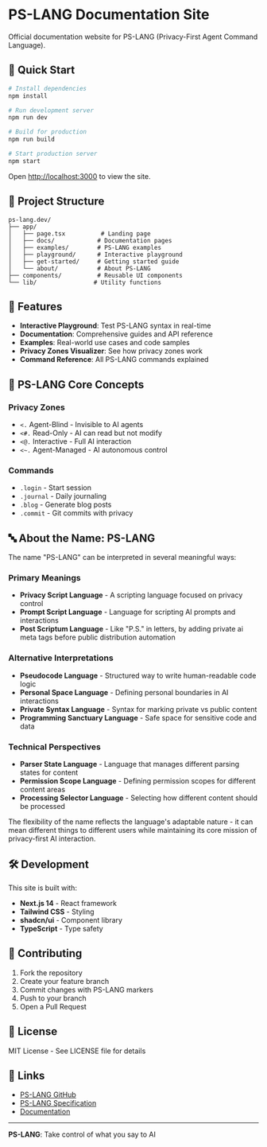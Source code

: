 # PS-LANG Documentation Site

Official documentation website for PS-LANG (Privacy-First Agent Command Language).

## 🚀 Quick Start

```bash
# Install dependencies
npm install

# Run development server
npm run dev

# Build for production
npm run build

# Start production server
npm start
```

Open [http://localhost:3000](http://localhost:3000) to view the site.

## 📁 Project Structure

```
ps-lang.dev/
├── app/
│   ├── page.tsx          # Landing page
│   ├── docs/            # Documentation pages
│   ├── examples/        # PS-LANG examples
│   ├── playground/      # Interactive playground
│   ├── get-started/     # Getting started guide
│   └── about/           # About PS-LANG
├── components/          # Reusable UI components
└── lib/                # Utility functions
```

## 🎨 Features

- **Interactive Playground**: Test PS-LANG syntax in real-time
- **Documentation**: Comprehensive guides and API reference
- **Examples**: Real-world use cases and code samples
- **Privacy Zones Visualizer**: See how privacy zones work
- **Command Reference**: All PS-LANG commands explained

## 🔐 PS-LANG Core Concepts

### Privacy Zones
- `<.` Agent-Blind - Invisible to AI agents
- `<#.` Read-Only - AI can read but not modify
- `<@.` Interactive - Full AI interaction
- `<~.` Agent-Managed - AI autonomous control

### Commands
- `.login` - Start session
- `.journal` - Daily journaling
- `.blog` - Generate blog posts
- `.commit` - Git commits with privacy

## 🔤 About the Name: PS-LANG

The name "PS-LANG" can be interpreted in several meaningful ways:

### Primary Meanings
- **Privacy Script Language** - A scripting language focused on privacy control
- **Prompt Script Language** - Language for scripting AI prompts and interactions 
- **Post Scriptum Language** - Like "P.S." in letters, by adding private ai meta tags before public distribution automation

### Alternative Interpretations
- **Pseudocode Language** - Structured way to write human-readable code logic
- **Personal Space Language** - Defining personal boundaries in AI interactions
- **Private Syntax Language** - Syntax for marking private vs public content
- **Programming Sanctuary Language** - Safe space for sensitive code and data

### Technical Perspectives
- **Parser State Language** - Language that manages different parsing states for content
- **Permission Scope Language** - Defining permission scopes for different content areas
- **Processing Selector Language** - Selecting how different content should be processed

The flexibility of the name reflects the language's adaptable nature - it can mean different things to different users while maintaining its core mission of privacy-first AI interaction.

## 🛠️ Development

This site is built with:
- **Next.js 14** - React framework
- **Tailwind CSS** - Styling
- **shadcn/ui** - Component library
- **TypeScript** - Type safety

## 📝 Contributing

1. Fork the repository
2. Create your feature branch
3. Commit changes with PS-LANG markers
4. Push to your branch
5. Open a Pull Request

## 📄 License

MIT License - See LICENSE file for details

## 🔗 Links

- [PS-LANG GitHub](https://github.com/Vummo/ps-lang)
- [PS-LANG Specification](https://github.com/Vummo/ps-lang/blob/main/README.md)
- [Documentation](https://ps-lang.dev)

---

**PS-LANG**: Take control of what you say to AI